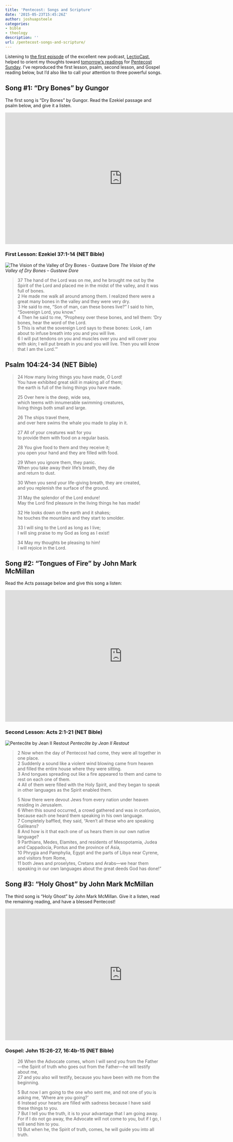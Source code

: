 ```yaml
---
title: 'Pentecost: Songs and Scripture'
date: '2015-05-23T15:45:26Z'
author: joshuapsteele
categories:
- bible
- theology
description: ''
url: /pentecost-songs-and-scripture/
---
```

Listening to [the first episode](http://homebrewedchristianity.com/2015/05/18/pentecost-the-arrival-of-the-spirit-and-the-lectiocast/) of the excellent new podcast, [LectioCast](http://www.jrdkirk.com/2015/05/14/lectiocast-a-lectionary-commentary-podcast/), helped to orient my thoughts toward [tomorrow’s readings](http://lectionary.library.vanderbilt.edu/) for [Pentecost Sunday](http://www.christiantoday.com/article/nine.key.things.to.know.about.pentecost/54344.htm). I’ve reproduced the first lesson, psalm, second lesson, and Gospel reading below, but I’d also like to call your attention to three powerful songs.

## Song #1: “Dry Bones” by Gungor

The first song is “Dry Bones” by Gungor. Read the Ezekiel passage and psalm below, and give it a listen.

<iframe allow="accelerometer; autoplay; clipboard-write; encrypted-media; gyroscope; picture-in-picture" allowfullscreen="" frameborder="0" height="422" loading="lazy" src="https://www.youtube.com/embed/ioMRzpmnl7U?feature=oembed" title="Gungor 'Dry Bones' at RELEVANT" width="750"></iframe>

### First Lesson: Ezekiel 37:1-14 (NET Bible)

![The Vision of the Valley of Dry Bones - Gustave Dore](http://uploads7.wikiart.org/images/gustave-dore/the-vision-of-the-valley-of-dry-bones-1866.jpg!Blog.jpg)
*The Vision of the Valley of Dry Bones – Gustave Dore*

> 37 The hand of the Lord was on me, and he brought me out by the Spirit of the Lord and placed me in the midst of the valley, and it was full of bones.  
> 2 He made me walk all around among them. I realized there were a great many bones in the valley and they were very dry.  
> 3 He said to me, “Son of man, can these bones live?” I said to him, “Sovereign Lord, you know.”  
> 4 Then he said to me, “Prophesy over these bones, and tell them: ‘Dry bones, hear the word of the Lord.  
> 5 This is what the sovereign Lord says to these bones: Look, I am about to infuse breath into you and you will live.  
> 6 I will put tendons on you and muscles over you and will cover you with skin; I will put breath in you and you will live. Then you will know that I am the Lord.’”

## Psalm 104:24-34 (NET Bible)

> 24 How many living things you have made, O Lord!  
> You have exhibited great skill in making all of them;  
> the earth is full of the living things you have made.  
> 
> 25 Over here is the deep, wide sea,  
> which teems with innumerable swimming creatures,  
> living things both small and large.  
> 
> 26 The ships travel there,  
> and over here swims the whale you made to play in it.  
> 
> 27 All of your creatures wait for you  
> to provide them with food on a regular basis.  
> 
> 28 You give food to them and they receive it;  
> you open your hand and they are filled with food.  
> 
> 29 When you ignore them, they panic.  
> When you take away their life’s breath, they die  
> and return to dust.  
> 
> 30 When you send your life-giving breath, they are created,  
> and you replenish the surface of the ground.  
> 
> 31 May the splendor of the Lord endure!  
> May the Lord find pleasure in the living things he has made!  
> 
> 32 He looks down on the earth and it shakes;  
> he touches the mountains and they start to smolder.  
> 
> 33 I will sing to the Lord as long as I live;  
> I will sing praise to my God as long as I exist!  
> 
> 34 May my thoughts be pleasing to him!  
> I will rejoice in the Lord.  

## Song #2: “Tongues of Fire” by John Mark McMillan

Read the Acts passage below and give this song a listen:

<iframe allow="accelerometer; autoplay; clipboard-write; encrypted-media; gyroscope; picture-in-picture" allowfullscreen="" frameborder="0" height="422" loading="lazy" src="https://www.youtube.com/embed/TFh1LnNhkEs?feature=oembed" title="John Mark McMillan - 'Tongues of Fire' (Acoustic in New Zealand)" width="750"></iframe>

### Second Lesson: Acts 2:1-21 (NET Bible)

![Pentecôte by Jean II Restout](http://upload.wikimedia.org/wikipedia/commons/thumb/3/32/Jean_II_Restout_-_Pentec%C3%B4te.jpg/800px-Jean_II_Restout_-_Pentec%C3%B4te.jpg)
*Pentecôte by Jean II Restout*

> 2 Now when the day of Pentecost had come, they were all together in one place.  
> 2 Suddenly a sound like a violent wind blowing came from heaven and filled the entire house where they were sitting.  
> 3 And tongues spreading out like a fire appeared to them and came to rest on each one of them.  
> 4 All of them were filled with the Holy Spirit, and they began to speak in other languages as the Spirit enabled them.  
> 
> 5 Now there were devout Jews from every nation under heaven residing in Jerusalem.  
> 6 When this sound occurred, a crowd gathered and was in confusion, because each one heard them speaking in his own language.  
> 7 Completely baffled, they said, “Aren’t all these who are speaking Galileans?  
> 8 And how is it that each one of us hears them in our own native language?  
> 9 Parthians, Medes, Elamites, and residents of Mesopotamia, Judea and Cappadocia, Pontus and the province of Asia,  
> 10 Phrygia and Pamphylia, Egypt and the parts of Libya near Cyrene, and visitors from Rome,  
> 11 both Jews and proselytes, Cretans and Arabs—we hear them speaking in our own languages about the great deeds God has done!”

## Song #3: “Holy Ghost” by John Mark McMillan

The third song is “Holy Ghost” by John Mark McMillan. Give it a listen, read the remaining reading, and have a blessed Pentecost!

<iframe allow="accelerometer; autoplay; clipboard-write; encrypted-media; gyroscope; picture-in-picture" allowfullscreen="" frameborder="0" height="422" loading="lazy" src="https://www.youtube.com/embed/CJZNe1aZTLE?feature=oembed" title="John Mark McMillan - 'Holy Ghost' " width="750"></iframe>

### Gospel: John 15:26-27, 16:4b-15 (NET Bible)

> 26 When the Advocate comes, whom I will send you from the Father—the Spirit of truth who goes out from the Father—he will testify about me,  
> 27 and you also will testify, because you have been with me from the beginning.  
> 
> 5 But now I am going to the one who sent me, and not one of you is asking me, ‘Where are you going?’  
> 6 Instead your hearts are filled with sadness because I have said these things to you.  
> 7 But I tell you the truth, it is to your advantage that I am going away. For if I do not go away, the Advocate will not come to you, but if I go, I will send him to you.  
> 13 But when he, the Spirit of truth, comes, he will guide you into all truth.

